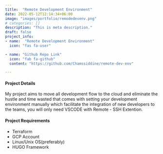 ```yaml
---
title:  "Remote Development Environment"
date: 2022-05-12T12:14:34+06:00
image: "images/portfolio/remodedevenv.png"
# categories: []
description: "This is meta description."
draft: false
project_info:
- name:  "Remote Development Environment"
  icon: "fas fa-user"

- name: "Github Repo Link"
  icon: "fab fa-github"
  content: "https://github.com/Chamssiddine/remote-dev-env"

---
```


#### Project Details

My project aims to move all development flow to the cloud and eliminate the hustle and time wasted that comes with setting your development environment manually which facilitate the integration of new developers to the teams, you will only need VSCODE with Remote - SSH Extention.


#### Project Requirements

* Terraform
* GCP Account
* Linux/Unix OS(preferably)
* HUGO Framework
